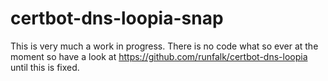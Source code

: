 # certbot-dns-loopia-snap
This is very much a work in progress.
There is no code what so ever at the moment so have a look at 
https://github.com/runfalk/certbot-dns-loopia until this is fixed.
